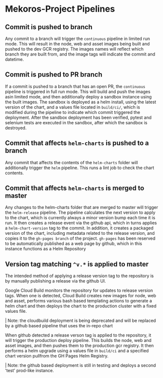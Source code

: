 # Mekoros-Project Pipelines

## Commit is pushed to branch

Any commit to a branch will trigger the `continuous` pipeline in limited run mode.  This will result in the node, web and asset images being built and pushed to the dev GCR registry.  The images names will reflect which branch they are built from, and the image tags will indicate the commit and datetime.

## Commit is pushed to PR branch

If a commit is pushed to a branch that has an open PR, the `continuous` pipeline is triggered in full run mode.  This will build and push the images asin limited mode, and then additionally deploy a sandbox instance using the built images.  The sandbox is deployed as a helm install, using the latest version of the chart, and a values file located in `build/ci/`, which is modified during the pipeline to indicate which commit triggered the deployment.  After the sandbox deployment has been verified, pytest and selenium tests are executed in the sandbox, after which the sandbox is destroyed.

## Commit that affects `helm-charts` is pushed to a branch

Any commit that affects the contents of the `helm-charts` folder will additionally trigger the `helm` pipeline.  This runs a lint job to check the chart contents.  

## Commit that affects `helm-charts` is merged to master

Any changes to the helm-charts folder that are merged to master will trigger the `helm-release` pipeline.  The pipeline calculates the next version to apply to the chart, which is currently always a minor version bump each time it is run.  It then creates a release event via the github api, which in turns applies a `helm-chart-version` tag to the commit.  In addition, it creates a packaged version of the chart, including metadata related to the release version, and copies it to the `gh-pages branch` of the project.  `gh-pages` has been reserved to be automatically published as a web page by github, which in this instance functions as a Helm Repository

## Version tag matching `^v.*` is applied to master 

The intended method of applying a release version tag to the repository is by manually publishing a release via the github UI.

Google Cloud Build monitors the repository for updates to release version tags.  When one is detected, Cloud Build creates new images for node, web and asset, performs various bash based templating actions to generate a helm chart and then deploys the chart to the production cluster with a fixed values file.

| Note: the cloudbuild deployment is being deprecated and will be replaced by a github based pipeline that uses the in-repo chart

When github detected a release verson tag is applied to the repository, it will trigger the production deploy pipeline.  This builds the node, web and asset images, and then pushes them to the production gcr registry.  It then performs a helm upgrade using a values file in `build/ci` and a specified chart version pullfrom the GH Pages Helm Registry.

| Note: the github based deployment is still in testing and deploys a second 'test' prod-like instance.

